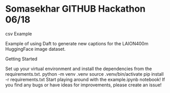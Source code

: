 # Somasekhar GITHUB Hackathon 06/18

csv Example

Example of using Daft to generate new captions for the LAION400m HuggingFace image dataset.

Getting Started

Set up your virtual environment and install the dependencies from the requirements.txt.
python -m venv .venv
source .venv/bin/activate
pip install -r requirements.txt
Start playing around with the example.ipynb notebook!
If you find any bugs or have ideas for improvements, please create an issue!